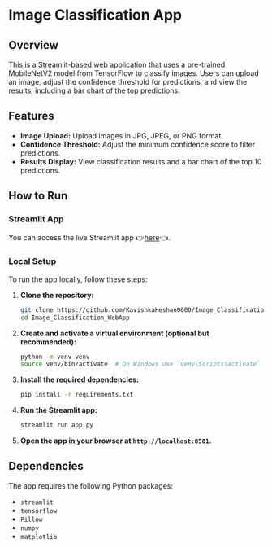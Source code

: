 # Image Classification App

## Overview

This is a Streamlit-based web application that uses a pre-trained MobileNetV2 model from TensorFlow to classify images. Users can upload an image, adjust the confidence threshold for predictions, and view the results, including a bar chart of the top predictions.

## Features

- **Image Upload:** Upload images in JPG, JPEG, or PNG format.
- **Confidence Threshold:** Adjust the minimum confidence score to filter predictions.
- **Results Display:** View classification results and a bar chart of the top 10 predictions.

## How to Run

### Streamlit App

You can access the live Streamlit app 👉[here](https://your-streamlit-app-link)👈. 

### Local Setup

To run the app locally, follow these steps:

1. **Clone the repository:**

    ```bash
    git clone https://github.com/KavishkaHeshan0000/Image_Classification_WebApp.git
    cd Image_Classification_WebApp
    ```

2. **Create and activate a virtual environment (optional but recommended):**

    ```bash
    python -m venv venv
    source venv/bin/activate  # On Windows use `venv\Scripts\activate`
    ```

3. **Install the required dependencies:**

    ```bash
    pip install -r requirements.txt
    ```

4. **Run the Streamlit app:**

    ```bash
    streamlit run app.py
    ```

5. **Open the app in your browser at `http://localhost:8501`.**

## Dependencies

The app requires the following Python packages:

- `streamlit`
- `tensorflow`
- `Pillow`
- `numpy`
- `matplotlib`

